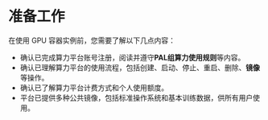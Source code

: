 # 准备工作

在使用 GPU 容器实例前，您需要了解以下几点内容：

* 确认已完成算力平台账号注册，阅读并遵守**PAL组算力使用规则**等内容。
* 确认已理解算力平台的使用流程，包括创建、启动、停止、重启、删除、**镜像**等操作。
* 确认已了解算力平台计费方式和个人使用额度。
* 平台已提供多种公共镜像，包括标准操作系统和基本训练数据，供所有用户使用。

